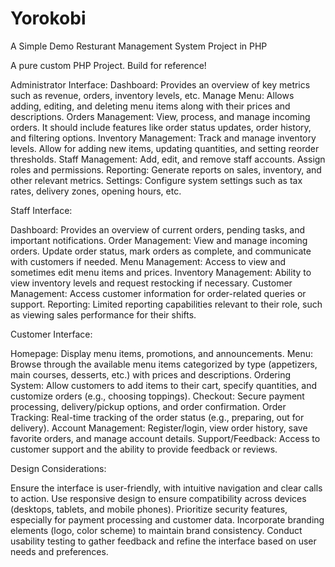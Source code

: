 # Yorokobi

A Simple Demo Resturant Management System Project in PHP


A pure custom PHP Project. Build for reference!

Administrator Interface:
Dashboard: Provides an overview of key metrics such as revenue, orders, inventory levels, etc.
Manage Menu: Allows adding, editing, and deleting menu items along with their prices and descriptions.
Orders Management: View, process, and manage incoming orders. It should include features like order status updates, order history, and filtering options.
Inventory Management: Track and manage inventory levels. Allow for adding new items, updating quantities, and setting reorder thresholds.
Staff Management: Add, edit, and remove staff accounts. Assign roles and permissions.
Reporting: Generate reports on sales, inventory, and other relevant metrics.
Settings: Configure system settings such as tax rates, delivery zones, opening hours, etc.



Staff Interface:

Dashboard: Provides an overview of current orders, pending tasks, and important notifications.
Order Management: View and manage incoming orders. Update order status, mark orders as complete, and communicate with customers if needed.
Menu Management: Access to view and sometimes edit menu items and prices.
Inventory Management: Ability to view inventory levels and request restocking if necessary.
Customer Management: Access customer information for order-related queries or support.
Reporting: Limited reporting capabilities relevant to their role, such as viewing sales performance for their shifts.



Customer Interface:

Homepage: Display menu items, promotions, and announcements.
Menu: Browse through the available menu items categorized by type (appetizers, main courses, desserts, etc.) with prices and descriptions.
Ordering System: Allow customers to add items to their cart, specify quantities, and customize orders (e.g., choosing toppings).
Checkout: Secure payment processing, delivery/pickup options, and order confirmation.
Order Tracking: Real-time tracking of the order status (e.g., preparing, out for delivery).
Account Management: Register/login, view order history, save favorite orders, and manage account details.
Support/Feedback: Access to customer support and the ability to provide feedback or reviews.



Design Considerations:

Ensure the interface is user-friendly, with intuitive navigation and clear calls to action.
Use responsive design to ensure compatibility across devices (desktops, tablets, and mobile phones).
Prioritize security features, especially for payment processing and customer data.
Incorporate branding elements (logo, color scheme) to maintain brand consistency.
Conduct usability testing to gather feedback and refine the interface based on user needs and preferences.



